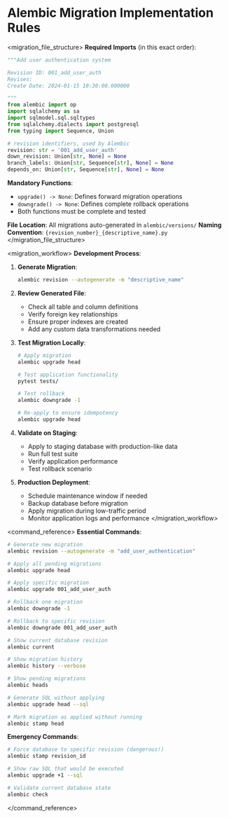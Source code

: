 # Alembic Migration Implementation Rules

<migration_file_structure>
**Required Imports** (in this exact order):
```python
"""Add user authentication system

Revision ID: 001_add_user_auth
Revises: 
Create Date: 2024-01-15 10:30:00.000000

"""
from alembic import op
import sqlalchemy as sa
import sqlmodel.sql.sqltypes
from sqlalchemy.dialects import postgresql
from typing import Sequence, Union

# revision identifiers, used by Alembic
revision: str = '001_add_user_auth'
down_revision: Union[str, None] = None
branch_labels: Union[str, Sequence[str], None] = None
depends_on: Union[str, Sequence[str], None] = None
```

**Mandatory Functions**:
- `upgrade() -> None`: Defines forward migration operations
- `downgrade() -> None`: Defines complete rollback operations
- Both functions must be complete and tested

**File Location**: All migrations auto-generated in `alembic/versions/`
**Naming Convention**: `{revision_number}_{descriptive_name}.py`
</migration_file_structure>

<migration_workflow>
**Development Process**:
1. **Generate Migration**:
   ```bash
   alembic revision --autogenerate -m "descriptive_name"
   ```

2. **Review Generated File**:
   - Check all table and column definitions
   - Verify foreign key relationships
   - Ensure proper indexes are created
   - Add any custom data transformations needed

3. **Test Migration Locally**:
   ```bash
   # Apply migration
   alembic upgrade head
   
   # Test application functionality
   pytest tests/
   
   # Test rollback
   alembic downgrade -1
   
   # Re-apply to ensure idempotency
   alembic upgrade head
   ```

4. **Validate on Staging**:
   - Apply to staging database with production-like data
   - Run full test suite
   - Verify application performance
   - Test rollback scenario

5. **Production Deployment**:
   - Schedule maintenance window if needed
   - Backup database before migration
   - Apply migration during low-traffic period
   - Monitor application logs and performance
</migration_workflow>

<command_reference>
**Essential Commands**:
```bash
# Generate new migration
alembic revision --autogenerate -m "add_user_authentication"

# Apply all pending migrations
alembic upgrade head

# Apply specific migration
alembic upgrade 001_add_user_auth

# Rollback one migration
alembic downgrade -1

# Rollback to specific revision
alembic downgrade 001_add_user_auth

# Show current database revision
alembic current

# Show migration history
alembic history --verbose

# Show pending migrations
alembic heads

# Generate SQL without applying
alembic upgrade head --sql

# Mark migration as applied without running
alembic stamp head
```

**Emergency Commands**:
```bash
# Force database to specific revision (dangerous!)
alembic stamp revision_id

# Show raw SQL that would be executed
alembic upgrade +1 --sql

# Validate current database state
alembic check
```
</command_reference>

